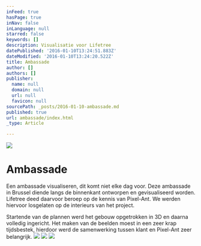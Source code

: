 ```yaml
---
inFeed: true
hasPage: true
inNav: false
inLanguage: null
starred: false
keywords: []
description: Visualisatie voor Lifetree
datePublished: '2016-01-10T13:24:51.883Z'
dateModified: '2016-01-10T13:24:20.522Z'
title: Ambassade
author: []
authors: []
publisher:
  name: null
  domain: null
  url: null
  favicon: null
sourcePath: _posts/2016-01-10-ambassade.md
published: true
url: ambassade/index.html
_type: Article

---
```

![](https://the-grid-user-content.s3-us-west-2.amazonaws.com/c98ea71c-4d05-4d59-88df-52aa68ef9207.jpg)

# Ambassade

Een ambassade visualiseren, dit komt niet elke dag voor. Deze ambassade in Brussel diende langs de binnenkant ontworpen en gevisualiseerd worden. Lifetree deed daarvoor beroep op de kennis van Pixel-Ant. We werden hiervoor losgelaten op de interieurs van het project.

Startende van de plannen werd het gebouw opgetrokken in 3D en daarna volledig ingericht. Het maken van de beelden moest in een zeer krap tijdsbestek, hierdoor werd de samenwerking tussen klant en Pixel-Ant zeer belangrijk.
![](https://the-grid-user-content.s3-us-west-2.amazonaws.com/39462767-a2aa-4125-87fe-b1224a3238d6.jpg)
![](https://the-grid-user-content.s3-us-west-2.amazonaws.com/48e47653-ac21-4ded-be33-86103b128540.jpg)
![](https://the-grid-user-content.s3-us-west-2.amazonaws.com/9613d41c-86bc-412c-b951-fe7a31a64455.jpg)